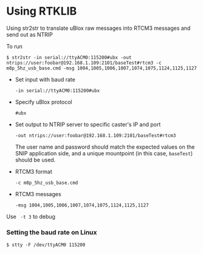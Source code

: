 # Using RTKLIB

Using str2str to translate uBlox raw messages into RTCM3 messages and send out as NTRIP 

To run

```
$ str2str -in serial://ttyACM0:115200#ubx -out ntrips://user:foobar@192.168.1.109:2101/baseTest#rtcm3 -c m8p_5hz_usb_base.cmd -msg 1004,1005,1006,1007,1074,1075,1124,1125,1127

```



- Set input with baud rate

  ```
  -in serial://ttyACM0:115200#ubx
  ```

- Specify uBlox protocol 

  ```
  #ubx
  ```

- Set output to NTRIP server to specific caster's IP and port

  ```
  -out ntrips://user:foobar@192.168.1.109:2101/baseTest#rtcm3
  ```

  The user name and password should match the expected values on the SNIP application side, and a unique mountpoint (in this case, `baseTest`) should be used. 

- RTCM3 format

  ```
  -c m8p_5hz_usb_base.cmd
  ```

- RTCM3 messages 

  ```
  -msg 1004,1005,1006,1007,1074,1075,1124,1125,1127
  ```

  

Use ` -t 3` to debug



### Setting the baud rate on Linux

```
$ stty -F /dev/ttyACM0 115200
```

